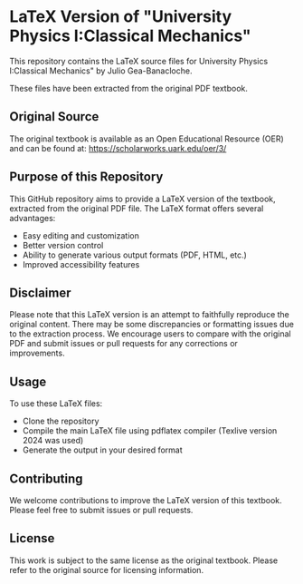 # LaTeX Version of "University Physics I:Classical Mechanics"
This repository contains the LaTeX source files for University Physics I:Classical Mechanics" by Julio Gea-Banacloche. 

These files have been extracted from the original PDF textbook.

## Original Source
The original textbook is available as an Open Educational Resource (OER) and can be found at:
https://scholarworks.uark.edu/oer/3/

## Purpose of this Repository
This GitHub repository aims to provide a LaTeX version of the textbook, extracted from the original PDF file. The LaTeX format offers several advantages:

- Easy editing and customization
- Better version control
- Ability to generate various output formats (PDF, HTML, etc.)
- Improved accessibility features

## Disclaimer
Please note that this LaTeX version is an attempt to faithfully reproduce the original content. There may be some discrepancies or formatting issues due to the extraction process. We encourage users to compare with the original PDF and submit issues or pull requests for any corrections or improvements.

## Usage
To use these LaTeX files:

- Clone the repository
- Compile the main LaTeX file using pdflatex compiler (Texlive version 2024 was used)
- Generate the output in your desired format

## Contributing
We welcome contributions to improve the LaTeX version of this textbook. Please feel free to submit issues or pull requests.
## License
This work is subject to the same license as the original textbook. Please refer to the original source for licensing information.
